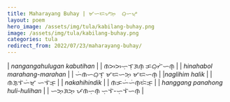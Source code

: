 ```yaml
---
title: Maharayang Buhay | ᜋᜑᜇᜌᜅ᜔  ᜊᜓᜑᜌ᜔
layout: poem
hero_image: /assets/img/tula/kabilang-buhay.png
image: /assets/img/tula/kabilang-buhay.png
categories: tula
redirect_from: 2022/07/23/maharayang-buhay/
---
```


| *nangangahulugan kabutihan* | | ᜈᜅᜅᜑᜓᜎᜓᜄᜈ᜔  ᜃᜊᜓᜆᜒᜑᜈ᜔ |
| *hinahabol marahang-marahan* | | ᜑᜒᜈᜑᜊᜓᜎ᜔  ᜋᜇᜑᜅ᜔  ᜋᜇᜑᜈ᜔ |
|*naglihim halik* | | ᜈᜄ᜔ᜎᜒᜑᜒᜋ᜔  ᜑᜎᜒᜃ᜔ |
| *nakahihindik* | | ᜈᜃᜑᜒᜑᜒᜈ᜔ᜇᜒᜃ᜔ |
| *hanggang panahong huli-hulihan* | | ᜑᜅ᜔ᜄᜅ᜔  ᜉᜈᜑᜓᜈ᜔  ᜑᜓᜎᜒ-ᜑᜓᜎᜒᜑᜈ᜔ |
